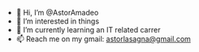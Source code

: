- 👋 Hi, I’m @AstorAmadeo
- 👀 I’m interested in things
- 🌱 I’m currently learning an IT related carrer
- 📫 Reach me on my gmail: astorlasagna@gmail.com

<!---
AstorAmadeo/AstorAmadeo is a ✨ special ✨ repository because its `README.md` (this file) appears on your GitHub profile.
You can click the Preview link to take a look at your changes.
--->
